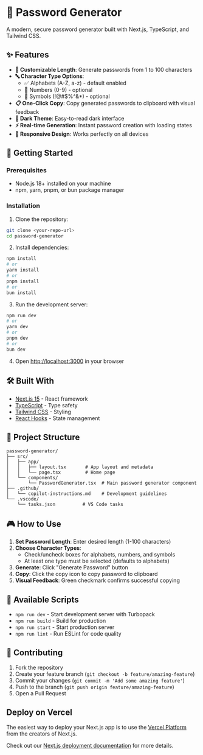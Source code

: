 # 🔐 Password Generator

A modern, secure password generator built with Next.js, TypeScript, and Tailwind CSS.

## ✨ Features

- **🎯 Customizable Length**: Generate passwords from 1 to 100 characters
- **🔤 Character Type Options**: 
  - ✅ Alphabets (A-Z, a-z) - default enabled
  - 🔢 Numbers (0-9) - optional
  - 🔣 Symbols (!@#$%^&*) - optional
- **📋 One-Click Copy**: Copy generated passwords to clipboard with visual feedback
- **🎨 Dark Theme**: Easy-to-read dark interface
- **⚡ Real-time Generation**: Instant password creation with loading states
- **📱 Responsive Design**: Works perfectly on all devices

## 🚀 Getting Started

### Prerequisites
- Node.js 18+ installed on your machine
- npm, yarn, pnpm, or bun package manager

### Installation

1. Clone the repository:
```bash
git clone <your-repo-url>
cd password-generator
```

2. Install dependencies:
```bash
npm install
# or
yarn install
# or
pnpm install
# or
bun install
```

3. Run the development server:
```bash
npm run dev
# or
yarn dev
# or
pnpm dev
# or
bun dev
```

4. Open [http://localhost:3000](http://localhost:3000) in your browser

## 🛠️ Built With

- [Next.js 15](https://nextjs.org/) - React framework
- [TypeScript](https://www.typescriptlang.org/) - Type safety
- [Tailwind CSS](https://tailwindcss.com/) - Styling
- [React Hooks](https://reactjs.org/docs/hooks-intro.html) - State management

## 📁 Project Structure

```
password-generator/
├── src/
│   ├── app/
│   │   ├── layout.tsx       # App layout and metadata
│   │   └── page.tsx         # Home page
│   └── components/
│       └── PasswordGenerator.tsx  # Main password generator component
├── .github/
│   └── copilot-instructions.md    # Development guidelines
└── .vscode/
    └── tasks.json          # VS Code tasks
```

## 🎮 How to Use

1. **Set Password Length**: Enter desired length (1-100 characters)
2. **Choose Character Types**: 
   - Check/uncheck boxes for alphabets, numbers, and symbols
   - At least one type must be selected (defaults to alphabets)
3. **Generate**: Click "Generate Password" button
4. **Copy**: Click the copy icon to copy password to clipboard
5. **Visual Feedback**: Green checkmark confirms successful copying

## 🔧 Available Scripts

- `npm run dev` - Start development server with Turbopack
- `npm run build` - Build for production
- `npm run start` - Start production server
- `npm run lint` - Run ESLint for code quality

## 🤝 Contributing

1. Fork the repository
2. Create your feature branch (`git checkout -b feature/amazing-feature`)
3. Commit your changes (`git commit -m 'Add some amazing feature'`)
4. Push to the branch (`git push origin feature/amazing-feature`)
5. Open a Pull Request

## Deploy on Vercel

The easiest way to deploy your Next.js app is to use the [Vercel Platform](https://vercel.com/new?utm_medium=default-template&filter=next.js&utm_source=create-next-app&utm_campaign=create-next-app-readme) from the creators of Next.js.

Check out our [Next.js deployment documentation](https://nextjs.org/docs/app/building-your-application/deploying) for more details.
